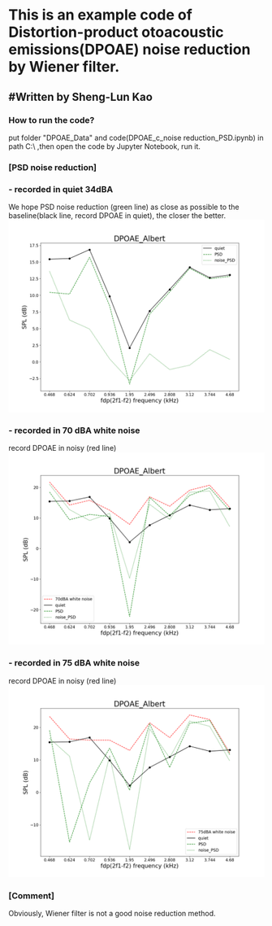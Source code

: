 <h1>This is an example code of Distortion-product otoacoustic emissions(DPOAE) noise reduction by Wiener filter.<br>
</h1> 

<h2>#Written by Sheng-Lun Kao</h2> 

<h3>How to run the code?</h3> 
<p>
put folder "DPOAE_Data" and code(DPOAE_c_noise reduction_PSD.ipynb) in path C:\   ,then open the code by Jupyter Notebook, run it.
</p>

### [PSD noise reduction]
### - recorded in quiet 34dBA
We hope PSD noise reduction (green line) as close as possible to the baseline(black line, record DPOAE in quiet), the closer the better.
![image](https://github.com/sheng-lun/DPOAE-noise-reduction-by-PSD/blob/main/Results%20of%20PSD%20reduction%20method/PSD_quiet%2034dBA/Comparison_RA_DPOAE_PSD_34dBA%20quiet.png)

### - recorded in 70 dBA white noise
record DPOAE in noisy (red line)
![image](https://github.com/sheng-lun/DPOAE-noise-reduction-by-PSD/blob/main/Results%20of%20PSD%20reduction%20method/PSD_70%20dBA%20white%20noise/Comparison_RA_DPOAE_PSD_70dBA%20white%20noise.png)

### - recorded in 75 dBA white noise
record DPOAE in noisy (red line)
![image](https://github.com/sheng-lun/DPOAE-noise-reduction-by-PSD/blob/main/Results%20of%20PSD%20reduction%20method/PSD_75%20dBA%20white%20noise/Comparison_RA_DPOAE_PSD_75dBA%20white%20noise.png)

### [Comment]
Obviously, Wiener filter is not a good noise reduction method.
